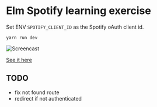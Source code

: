 # Elm Spotify learning exercise

Set ENV `SPOTIFY_CLIENT_ID` as the Spotify oAuth client id.

```yarn run dev```

![Screencast](https://raw.githubusercontent.com/jimenglish81/elm-spotify/master/spotify.gif)

<a href="http://frail-scarecrow.surge.sh" target="_blank">See it here</a>

## TODO
- fix not found route
- redirect if not authenticated
